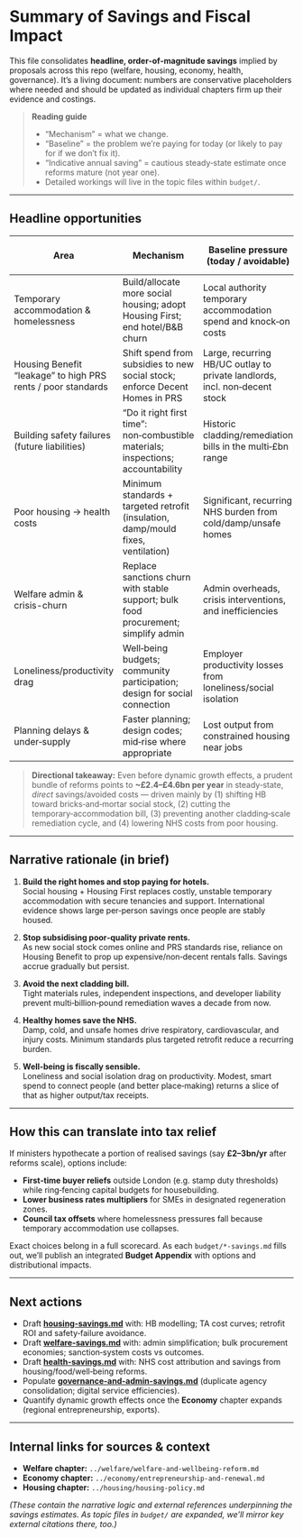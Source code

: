 # Summary of Savings and Fiscal Impact

This file consolidates **headline, order‑of‑magnitude savings** implied by proposals across this repo (welfare, housing, economy, health, governance). It’s a living document: numbers are conservative placeholders where needed and should be updated as individual chapters firm up their evidence and costings.

> **Reading guide**
>
> - “Mechanism” = what we change.
> - “Baseline” = the problem we’re paying for today (or likely to pay for if we don’t fix it).
> - “Indicative annual saving” = cautious steady‑state estimate once reforms mature (not year one).
> - Detailed workings will live in the topic files within `budget/`.

---

## Headline opportunities

| Area | Mechanism | Baseline pressure (today / avoidable) | Indicative annual saving (steady state) | Linked detail |
|---|---|---|---|---|
| Temporary accommodation & homelessness | Build/allocate more social housing; adopt Housing First; end hotel/B&B churn | Local authority temporary accommodation spend and knock‑on costs | **£0.6–£1.0bn/yr** | See **[housing-savings.md](./housing-savings.md)** |
| Housing Benefit “leakage” to high PRS rents / poor standards | Shift spend from subsidies to new social stock; enforce Decent Homes in PRS | Large, recurring HB/UC outlay to private landlords, incl. non‑decent stock | **£1.0–£2.0bn/yr** | See **[housing-savings.md](./housing-savings.md)** |
| Building safety failures (future liabilities) | “Do it right first time”: non‑combustible materials; inspections; accountability | Historic cladding/remediation bills in the multi‑£bn range | **£0.3–£0.6bn/yr** (avoided) | See **[housing-savings.md](./housing-savings.md)** |
| Poor housing → health costs | Minimum standards + targeted retrofit (insulation, damp/mould fixes, ventilation) | Significant, recurring NHS burden from cold/damp/unsafe homes | **£0.3–£0.6bn/yr** | See **[health-savings.md](./health-savings.md)** |
| Welfare admin & crisis-churn | Replace sanctions churn with stable support; bulk food procurement; simplify admin | Admin overheads, crisis interventions, and inefficiencies | **£0.2–£0.5bn/yr** | See **[welfare-savings.md](./welfare-savings.md)** |
| Loneliness/productivity drag | Well‑being budgets; community participation; design for social connection | Employer productivity losses from loneliness/social isolation | **£0.2–£0.4bn/yr** (economy‑wide) | See **[welfare-savings.md](./welfare-savings.md)** |
| Planning delays & under‑supply | Faster planning; design codes; mid‑rise where appropriate | Lost output from constrained housing near jobs | **TBD** (material) | Will link to economy/housing chapters |

> **Directional takeaway:** Even before dynamic growth effects, a prudent bundle of reforms points to **~£2.4–£4.6bn per year** in steady‑state, *direct* savings/avoided costs — driven mainly by (1) shifting HB toward bricks‑and‑mortar social stock, (2) cutting the temporary‑accommodation bill, (3) preventing another cladding‑scale remediation cycle, and (4) lowering NHS costs from poor housing.

---

## Narrative rationale (in brief)

1. **Build the right homes and stop paying for hotels.**  
   Social housing + Housing First replaces costly, unstable temporary accommodation with secure tenancies and support. International evidence shows large per‑person savings once people are stably housed.

2. **Stop subsidising poor‑quality private rents.**  
   As new social stock comes online and PRS standards rise, reliance on Housing Benefit to prop up expensive/non‑decent rentals falls. Savings accrue gradually but persist.

3. **Avoid the next cladding bill.**  
   Tight materials rules, independent inspections, and developer liability prevent multi‑billion‑pound remediation waves a decade from now.

4. **Healthy homes save the NHS.**  
   Damp, cold, and unsafe homes drive respiratory, cardiovascular, and injury costs. Minimum standards plus targeted retrofit reduce a recurring burden.

5. **Well‑being is fiscally sensible.**  
   Loneliness and social isolation drag on productivity. Modest, smart spend to connect people (and better place‑making) returns a slice of that as higher output/tax receipts.

---

## How this can translate into tax relief

If ministers hypothecate a portion of realised savings (say **£2–3bn/yr** after reforms scale), options include:

- **First‑time buyer reliefs** outside London (e.g. stamp duty thresholds) while ring‑fencing capital budgets for housebuilding.  
- **Lower business rates multipliers** for SMEs in designated regeneration zones.  
- **Council tax offsets** where homelessness pressures fall because temporary accommodation use collapses.

Exact choices belong in a full scorecard. As each `budget/*-savings.md` fills out, we’ll publish an integrated **Budget Appendix** with options and distributional impacts.

---

## Next actions

- Draft **[housing-savings.md](./housing-savings.md)** with: HB modelling; TA cost curves; retrofit ROI and safety‑failure avoidance.  
- Draft **[welfare-savings.md](./welfare-savings.md)** with: admin simplification; bulk procurement economies; sanction‑system costs vs outcomes.  
- Draft **[health-savings.md](./health-savings.md)** with: NHS cost attribution and savings from housing/food/well‑being reforms.  
- Populate **[governance-and-admin-savings.md](./governance-and-admin-savings.md)** (duplicate agency consolidation; digital service efficiencies).  
- Quantify dynamic growth effects once the **Economy** chapter expands (regional entrepreneurship, exports).

---

## Internal links for sources & context

- **Welfare chapter:** `../welfare/welfare-and-wellbeing-reform.md`  
- **Economy chapter:** `../economy/entrepreneurship-and-renewal.md`  
- **Housing chapter:** `../housing/housing-policy.md`  

*(These contain the narrative logic and external references underpinning the savings estimates. As topic files in `budget/` are expanded, we’ll mirror key external citations there, too.)*
